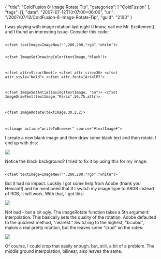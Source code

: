 {
	"title": "ColdFusion 8: Image Rotate Tip",
	"categories": [
		"ColdFusion"
	],
	"tags": [],
	"date": "2007-07-12T10:07:00+06:00",
	"url": "/2007/07/12/ColdFusion-8-Image-Rotate-Tip",
	"guid": "2190"
}

I was playing with image rotation last night (I know, call me Mr. Excitement), and I found an interesting issue. Consider this code:
<!--more-->
<code>
&lt;cfset textImage=ImageNew("",200,200,"rgb","white")&gt;

&lt;cfset ImageSetDrawingColor(textImage,"black")&gt;

&lt;cfset attr=StructNew()&gt;
&lt;cfset attr.size=30&gt;
&lt;cfset attr.style="bold"&gt;
&lt;cfset attr.font="ArialMT"&gt;

&lt;cfset ImageSetAntialiasing(textImage, "on")&gt;
&lt;cfset ImageDrawText(textImage,"Paris",50,75,attr)&gt;
				
&lt;cfset ImageRotate(textImage,30,2,2)&gt;

&lt;cfimage action="writeToBrowser" source="#textImage#"&gt;
</code>

I create a new blank image and then draw some black text and then rotate. I end up with this:

<img src="https://static.raymondcamden.com/images/brorate1.png">

Notice the black background? I tried to fix it by using this for my image:

<code>
&lt;cfset textImage=ImageNew("",200,200,"rgb","white")&gt;
</code>

But it had no impact. Luckily I got some help from Adobe (thank you Hemant!) and he mentioned that if I switch my image type to ARGB instead of RGB, it will work. With that, I got this:


<img src="https://static.raymondcamden.com/images/cfjedi/brotate2.PNG">

Not bad - but a bit ugly. The imageRotate function takes a 5th argument: interpolation. This basically sets the quality of the rotation. Adobe defaulted to the quickest method, "nearest." Switching to the highest, "bicubic", makes a real pretty rotation, but the leaves some "crud" on the sides:


<img src="https://static.raymondcamden.com/images/cfjedi/brotate3.png">

Of course, I could crop that easily enough, but, still, a bit of a problem. The middle ground interpolation, bilinear, also leaves the same.